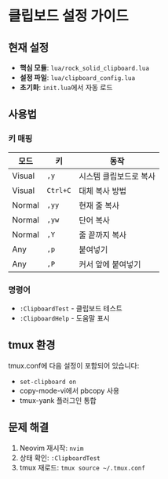 # 클립보드 설정 가이드

## 현재 설정
- **핵심 모듈**: `lua/rock_solid_clipboard.lua`
- **설정 파일**: `lua/clipboard_config.lua`
- **초기화**: `init.lua`에서 자동 로드

## 사용법

### 키 매핑
| 모드 | 키 | 동작 |
|------|-----|------|
| Visual | `,y` | 시스템 클립보드로 복사 |
| Visual | `Ctrl+C` | 대체 복사 방법 |
| Normal | `,yy` | 현재 줄 복사 |
| Normal | `,yw` | 단어 복사 |
| Normal | `,Y` | 줄 끝까지 복사 |
| Any | `,p` | 붙여넣기 |
| Any | `,P` | 커서 앞에 붙여넣기 |

### 명령어
- `:ClipboardTest` - 클립보드 테스트
- `:ClipboardHelp` - 도움말 표시

## tmux 환경
tmux.conf에 다음 설정이 포함되어 있습니다:
- `set-clipboard on`
- copy-mode-vi에서 pbcopy 사용
- tmux-yank 플러그인 통합

## 문제 해결
1. Neovim 재시작: `nvim`
2. 상태 확인: `:ClipboardTest`
3. tmux 재로드: `tmux source ~/.tmux.conf`
